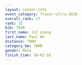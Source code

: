 ```yaml
---
layout: runner-info 
event_category: fraser-ultra-2019 
overall_rank: 17
rank: 15
bib: 7030
first_name: Jit Loong
last_name: Paul Ho
distance: 70KM
category_km: 70KM
gender: Male
finish_time: 10-02-55
---
```

